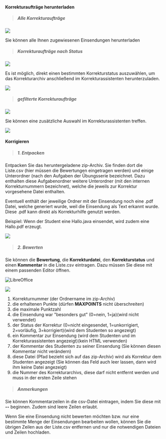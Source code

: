 #### Korrekturaufträge herunterladen ####

> ##### Alle Korrekturaufträge #####

![](pathA.png)

Sie können alle Ihnen zugewiesenen Einsendungen herunterladen

> ##### Korrekturaufträge nach Status #####

![](pathB.png)

Es ist möglich, direkt einen bestimmten Korrekturstatus auszuwählen, um das Korrekturarchiv anschließend im Korrekturassistenten herunterzuladen.

![](pathC.png)


> ##### gefilterte Korrekturaufträge #####

![](pathD.png)

Sie können eine zusätzliche Auswahl im Korrekturassistenten treffen.

![](pathE.png)


#### Korrigieren ####

> ##### 1. Entpacken #####

Entpacken Sie das heruntergeladene zip-Archiv.
Sie finden dort die Liste.csv (hier müssen die Bewertungen eingetragen werden) und einige Unterordner (nach den Aufgaben der Übungsserie bezeichnet. Dazu enthalten diese Aufgabenordner weitere Unterordner (mit den internen Korrekturnummern bezeichnet), welche die jeweils zur Korrektur vorgesehene Datei enthalten.

Eventuell enthält der jeweilige Ordner mit der Einsendung noch eine .pdf Datei, welche generiert wurde, weil die Einsendung als Text erkannt wurde. Diese .pdf kann direkt als Korrekturhilfe genutzt werden.

Beispiel: Wenn der Student eine Hallo.java einsendet, wird zudem eine Hallo.pdf erzeugt. 

![](sampleB.png)

> ##### 2. Bewerten #####

Sie können die **Bewertung**, die **Korrekturdatei**, den **Korrekturstatus** und einen **Kommentar** in die Liste.csv eintragen. Dazu müssen Sie diese mit einem passenden Editor öffnen. 

![](libreA.png "LibreOffice")

![](libreB.png)

1. Korrekturnummer (der Ordnername im zip-Archiv)
2. die erhaltenen Punkte (dürfen **MAXPOINTS** nicht überschreiten)
3. die maximale Punktzahl
4. die Einsendung war "besonders gut" (0=nein, 1=ja)(wird nicht verwendet)
5. der Status der Korrektur (0=nicht eingesendet, 1=unkorrigiert, 2=vorläufig, 3=korrigiert)(wird dem Studenten so angezeigt)
6. ein Kommentar zur Einsendung (wird dem Studenten und im Korrekturassistenten angezeigt)(kein HTML verwenden)
7. der Kommentar des Studenten zu seiner Einsendung (Sie können diesen Kommentar nicht verändern)
8. diese Datei (Pfad bezieht sich auf das zip-Archiv) wird als Korrektur dem Studenten angezeigt (Sie können das Feld auch leer lassen, dann wird ihm keine Datei angezeigt)
9. die Nummer des Korrekturarchivs, diese darf nicht entfernt werden und muss in der ersten Zeile stehen

> ##### Anmerkungen #####

Sie können Kommentarzeilen in die csv-Datei eintragen, indem Sie diese mit **--** beginnen. Zudem sind leere Zeilen erlaubt.

Wenn Sie eine Einsendung nicht bewerten möchten bzw. nur eine bestimmte Menge der Einsendungen bearbeiten wollen, können Sie die übrigen Zeilen aus der Liste.csv entfernen und nur die notwendigen Dateien und Zeilen hochladen.